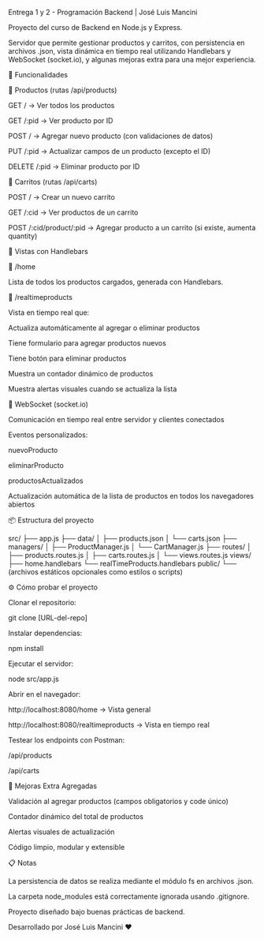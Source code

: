 Entrega 1 y 2 - Programación Backend | José Luis Mancini

Proyecto del curso de Backend en Node.js y Express.

Servidor que permite gestionar productos y carritos, con persistencia en archivos .json, vista dinámica en tiempo real utilizando Handlebars y WebSocket (socket.io), y algunas mejoras extra para una mejor experiencia.

🚀 Funcionalidades

🔹 Productos (rutas /api/products)

GET / → Ver todos los productos

GET /:pid → Ver producto por ID

POST / → Agregar nuevo producto (con validaciones de datos)

PUT /:pid → Actualizar campos de un producto (excepto el ID)

DELETE /:pid → Eliminar producto por ID

🔹 Carritos (rutas /api/carts)

POST / → Crear un nuevo carrito

GET /:cid → Ver productos de un carrito

POST /:cid/product/:pid → Agregar producto a un carrito (si existe, aumenta quantity)

🎨 Vistas con Handlebars

🔸 /home

Lista de todos los productos cargados, generada con Handlebars.

🔸 /realtimeproducts

Vista en tiempo real que:

Actualiza automáticamente al agregar o eliminar productos

Tiene formulario para agregar productos nuevos

Tiene botón para eliminar productos

Muestra un contador dinámico de productos

Muestra alertas visuales cuando se actualiza la lista

🔌 WebSocket (socket.io)

Comunicación en tiempo real entre servidor y clientes conectados

Eventos personalizados:

nuevoProducto

eliminarProducto

productosActualizados

Actualización automática de la lista de productos en todos los navegadores abiertos

📦 Estructura del proyecto

src/
├── app.js
├── data/
│   ├── products.json
│   └── carts.json
├── managers/
│   ├── ProductManager.js
│   └── CartManager.js
├── routes/
│   ├── products.routes.js
│   ├── carts.routes.js
│   └── views.routes.js
views/
├── home.handlebars
└── realTimeProducts.handlebars
public/
└── (archivos estáticos opcionales como estilos o scripts)

⚙️ Cómo probar el proyecto

Clonar el repositorio:

git clone [URL-del-repo]

Instalar dependencias:

npm install

Ejecutar el servidor:

node src/app.js

Abrir en el navegador:

http://localhost:8080/home → Vista general

http://localhost:8080/realtimeproducts → Vista en tiempo real

Testear los endpoints con Postman:

/api/products

/api/carts

📌 Mejoras Extra Agregadas

Validación al agregar productos (campos obligatorios y code único)

Contador dinámico del total de productos

Alertas visuales de actualización

Código limpio, modular y extensible

📋 Notas

La persistencia de datos se realiza mediante el módulo fs en archivos .json.

La carpeta node_modules está correctamente ignorada usando .gitignore.

Proyecto diseñado bajo buenas prácticas de backend.

Desarrollado por José Luis Mancini ❤️